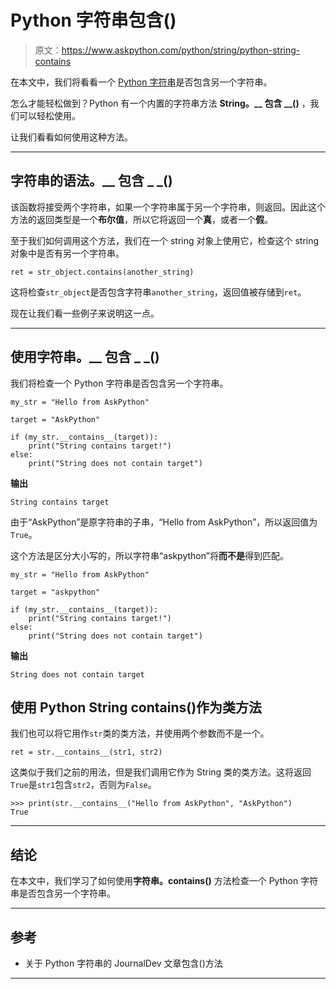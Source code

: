 # Python 字符串包含()

> 原文：<https://www.askpython.com/python/string/python-string-contains>

在本文中，我们将看看一个 [Python 字符串](https://www.askpython.com/python/string/python-string-functions)是否包含另一个字符串。

怎么才能轻松做到？Python 有一个内置的字符串方法 **String。__ 包含 __()** ，我们可以轻松使用。

让我们看看如何使用这种方法。

* * *

## 字符串的语法。__ 包含 _ _()

该函数将接受两个字符串，如果一个字符串属于另一个字符串，则返回。因此这个方法的返回类型是一个**布尔值**，所以它将返回一个**真**，或者一个**假**。

至于我们如何调用这个方法，我们在一个 string 对象上使用它，检查这个 string 对象中是否有另一个字符串。

```
ret = str_object.contains(another_string)

```

这将检查`str_object`是否包含字符串`another_string`，返回值被存储到`ret`。

现在让我们看一些例子来说明这一点。

* * *

## 使用字符串。__ 包含 _ _()

我们将检查一个 Python 字符串是否包含另一个字符串。

```
my_str = "Hello from AskPython"

target = "AskPython"

if (my_str.__contains__(target)):
    print("String contains target!")
else:
    print("String does not contain target")

```

**输出**

```
String contains target

```

由于“AskPython”是原字符串的子串，“Hello from AskPython”，所以返回值为`True`。

这个方法是区分大小写的，所以字符串“askpython”将**而不是**得到匹配。

```
my_str = "Hello from AskPython"

target = "askpython"

if (my_str.__contains__(target)):
    print("String contains target!")
else:
    print("String does not contain target")

```

**输出**

```
String does not contain target

```

## 使用 Python String contains()作为类方法

我们也可以将它用作`str`类的类方法，并使用两个参数而不是一个。

```
ret = str.__contains__(str1, str2)

```

这类似于我们之前的用法，但是我们调用它作为 String 类的类方法。这将返回`True`是`str1`包含`str2`，否则为`False`。

```
>>> print(str.__contains__("Hello from AskPython", "AskPython")
True

```

* * *

## 结论

在本文中，我们学习了如何使用**字符串。__contains__()** 方法检查一个 Python 字符串是否包含另一个字符串。

* * *

## 参考

*   关于 Python 字符串的 JournalDev 文章包含()方法

* * *